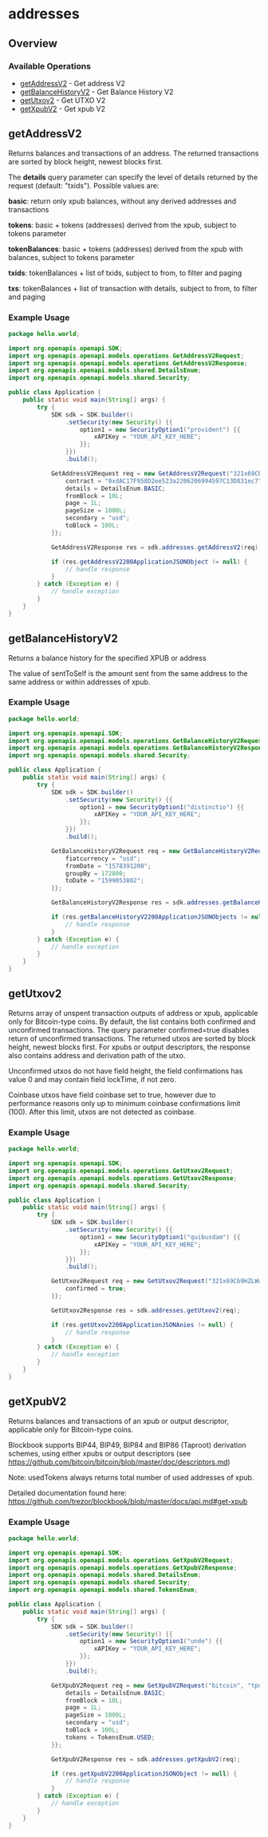 # addresses

## Overview

 

### Available Operations

* [getAddressV2](#getaddressv2) - Get address V2
* [getBalanceHistoryV2](#getbalancehistoryv2) - Get Balance History V2
* [getUtxov2](#getutxov2) - Get UTXO V2
* [getXpubV2](#getxpubv2) - Get xpub V2

## getAddressV2

Returns balances and transactions of an address. The returned transactions are sorted by block height, newest blocks first.

The **details** query parameter can specify the level of details returned by the request (default: "txids").
Possible values are:

**basic**: return only xpub balances, without any derived addresses and transactions

**tokens**: basic + tokens (addresses) derived from the xpub, subject to tokens parameter

**tokenBalances**: basic + tokens (addresses) derived from the xpub with balances, subject to tokens parameter

**txids**: tokenBalances + list of txids, subject to from, to filter and paging

**txs**: tokenBalances + list of transaction with details, subject to from, to filter and paging


### Example Usage

```java
package hello.world;

import org.openapis.openapi.SDK;
import org.openapis.openapi.models.operations.GetAddressV2Request;
import org.openapis.openapi.models.operations.GetAddressV2Response;
import org.openapis.openapi.models.shared.DetailsEnum;
import org.openapis.openapi.models.shared.Security;

public class Application {
    public static void main(String[] args) {
        try {
            SDK sdk = SDK.builder()
                .setSecurity(new Security() {{
                    option1 = new SecurityOption1("provident") {{
                        xAPIKey = "YOUR_API_KEY_HERE";
                    }};
                }})
                .build();

            GetAddressV2Request req = new GetAddressV2Request("321x69Cb9HZLWwAWGiUBT1U81r1zPLnEjL", "bitcoin") {{
                contract = "0xdAC17F958D2ee523a2206206994597C13D831ec7";
                details = DetailsEnum.BASIC;
                fromBlock = 10L;
                page = 1L;
                pageSize = 1000L;
                secondary = "usd";
                toBlock = 100L;
            }};            

            GetAddressV2Response res = sdk.addresses.getAddressV2(req);

            if (res.getAddressV2200ApplicationJSONObject != null) {
                // handle response
            }
        } catch (Exception e) {
            // handle exception
        }
    }
}
```

## getBalanceHistoryV2

Returns a balance history for the specified XPUB or address

The value of sentToSelf is the amount sent from the same address to the same address or within addresses of xpub.

### Example Usage

```java
package hello.world;

import org.openapis.openapi.SDK;
import org.openapis.openapi.models.operations.GetBalanceHistoryV2Request;
import org.openapis.openapi.models.operations.GetBalanceHistoryV2Response;
import org.openapis.openapi.models.shared.Security;

public class Application {
    public static void main(String[] args) {
        try {
            SDK sdk = SDK.builder()
                .setSecurity(new Security() {{
                    option1 = new SecurityOption1("distinctio") {{
                        xAPIKey = "YOUR_API_KEY_HERE";
                    }};
                }})
                .build();

            GetBalanceHistoryV2Request req = new GetBalanceHistoryV2Request("321x69Cb9HZLWwAWGiUBT1U81r1zPLnEjL", "bitcoin") {{
                fiatcurrency = "usd";
                fromDate = "1578391200";
                groupBy = 172800;
                toDate = "1599053802";
            }};            

            GetBalanceHistoryV2Response res = sdk.addresses.getBalanceHistoryV2(req);

            if (res.getBalanceHistoryV2200ApplicationJSONObjects != null) {
                // handle response
            }
        } catch (Exception e) {
            // handle exception
        }
    }
}
```

## getUtxov2

Returns array of unspent transaction outputs of address or xpub, applicable only for Bitcoin-type coins. By default, the list contains both confirmed and unconfirmed transactions. The query parameter confirmed=true disables return of unconfirmed transactions. The returned utxos are sorted by block height, newest blocks first. For xpubs or output descriptors, the response also contains address and derivation path of the utxo.



Unconfirmed utxos do not have field height, the field confirmations has value 0 and may contain field lockTime, if not zero.

Coinbase utxos have field coinbase set to true, however due to performance reasons only up to minimum coinbase confirmations limit (100). After this limit, utxos are not detected as coinbase.

### Example Usage

```java
package hello.world;

import org.openapis.openapi.SDK;
import org.openapis.openapi.models.operations.GetUtxov2Request;
import org.openapis.openapi.models.operations.GetUtxov2Response;
import org.openapis.openapi.models.shared.Security;

public class Application {
    public static void main(String[] args) {
        try {
            SDK sdk = SDK.builder()
                .setSecurity(new Security() {{
                    option1 = new SecurityOption1("quibusdam") {{
                        xAPIKey = "YOUR_API_KEY_HERE";
                    }};
                }})
                .build();

            GetUtxov2Request req = new GetUtxov2Request("321x69Cb9HZLWwAWGiUBT1U81r1zPLnEjL", "bitcoin") {{
                confirmed = true;
            }};            

            GetUtxov2Response res = sdk.addresses.getUtxov2(req);

            if (res.getUtxov2200ApplicationJSONAnies != null) {
                // handle response
            }
        } catch (Exception e) {
            // handle exception
        }
    }
}
```

## getXpubV2

Returns balances and transactions of an xpub or output descriptor, applicable only for Bitcoin-type coins.

Blockbook supports BIP44, BIP49, BIP84 and BIP86 (Taproot) derivation schemes, using either xpubs or output descriptors (see https://github.com/bitcoin/bitcoin/blob/master/doc/descriptors.md)

Note: usedTokens always returns total number of used addresses of xpub.

Detailed documentation found here: https://github.com/trezor/blockbook/blob/master/docs/api.md#get-xpub

### Example Usage

```java
package hello.world;

import org.openapis.openapi.SDK;
import org.openapis.openapi.models.operations.GetXpubV2Request;
import org.openapis.openapi.models.operations.GetXpubV2Response;
import org.openapis.openapi.models.shared.DetailsEnum;
import org.openapis.openapi.models.shared.Security;
import org.openapis.openapi.models.shared.TokensEnum;

public class Application {
    public static void main(String[] args) {
        try {
            SDK sdk = SDK.builder()
                .setSecurity(new Security() {{
                    option1 = new SecurityOption1("unde") {{
                        xAPIKey = "YOUR_API_KEY_HERE";
                    }};
                }})
                .build();

            GetXpubV2Request req = new GetXpubV2Request("bitcoin", "tpubDC88gkaZi5HvJGxGDNLADkvtdpni3mLmx6vr2KnXmWMG8zfkBRggsxHVBkUpgcwPe2KKpkyvTJCdXHb1UHEWE64vczyyPQfHr1skBcsRedN") {{
                details = DetailsEnum.BASIC;
                fromBlock = 10L;
                page = 1L;
                pageSize = 1000L;
                secondary = "usd";
                toBlock = 100L;
                tokens = TokensEnum.USED;
            }};            

            GetXpubV2Response res = sdk.addresses.getXpubV2(req);

            if (res.getXpubV2200ApplicationJSONObject != null) {
                // handle response
            }
        } catch (Exception e) {
            // handle exception
        }
    }
}
```
